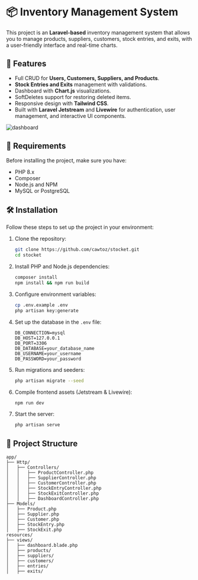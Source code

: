 # 📦 Inventory Management System

This project is an **Laravel-based** inventory management system that allows you to manage products, suppliers, customers, stock entries, and exits, with a user-friendly interface and real-time charts.

## 🚀 Features

- Full CRUD for **Users, Customers, Suppliers, and Products**.
- **Stock Entries and Exits** management with validations.
- Dashboard with **Chart.js** visualizations.
- SoftDeletes support for restoring deleted items.
- Responsive design with **Tailwind CSS**.
- Built with **Laravel Jetstream** and **Livewire** for authentication, user management, and interactive UI components.

![dashboard](https://github.com/user-attachments/assets/51024722-d5fa-4b5c-8be3-23ffc43cf7a3)



## 📌 Requirements

Before installing the project, make sure you have:

- PHP 8.x
- Composer
- Node.js and NPM
- MySQL or PostgreSQL

## 🛠 Installation

Follow these steps to set up the project in your environment:

1. Clone the repository:
   ```bash
   git clone https://github.com/cawtoz/stocket.git
   cd stocket
   ```
2. Install PHP and Node.js dependencies:
   ```bash
   composer install
   npm install && npm run build
   ```
3. Configure environment variables:
   ```bash
   cp .env.example .env
   php artisan key:generate
   ```
4. Set up the database in the `.env` file:
   ```
   DB_CONNECTION=mysql
   DB_HOST=127.0.0.1
   DB_PORT=3306
   DB_DATABASE=your_database_name
   DB_USERNAME=your_username
   DB_PASSWORD=your_password
   ```
5. Run migrations and seeders:
   ```bash
   php artisan migrate --seed
   ```
6. Compile frontend assets (Jetstream & Livewire):
   ```bash
   npm run dev
   ```
7. Start the server:
   ```bash
   php artisan serve
   ```

## 📂 Project Structure

```
app/
├── Http/
│   ├── Controllers/
│   │   ├── ProductController.php
│   │   ├── SupplierController.php
│   │   ├── CustomerController.php
│   │   ├── StockEntryController.php
│   │   ├── StockExitController.php
│   │   ├── DashboardController.php
├── Models/
│   ├── Product.php
│   ├── Supplier.php
│   ├── Customer.php
│   ├── StockEntry.php
│   ├── StockExit.php
resources/
├── views/
│   ├── dashboard.blade.php
│   ├── products/
│   ├── suppliers/
│   ├── customers/
│   ├── entries/
│   ├── exits/
```
